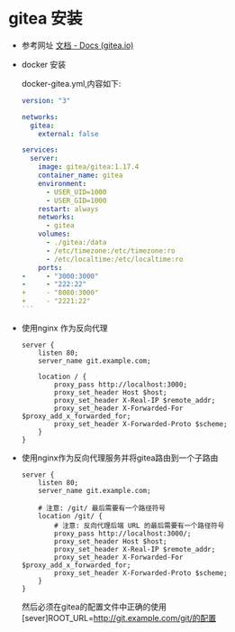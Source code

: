 # gitea 安装

- 参考网址 [文档 - Docs (gitea.io)](https://docs.gitea.io/zh-cn/)
- docker 安装

  docker-gitea.yml,内容如下:

  ````yml
  version: "3"

  networks:
    gitea:
      external: false

  services:
    server:
      image: gitea/gitea:1.17.4
      container_name: gitea
      environment:
        - USER_UID=1000
        - USER_GID=1000
      restart: always
      networks:
        - gitea
      volumes:
        - ./gitea:/data
        - /etc/timezone:/etc/timezone:ro
        - /etc/localtime:/etc/localtime:ro
      ports:
  -     - "3000:3000"
  -     - "222:22"
  +     - "8080:3000"
  +     - "2221:22"
  ```
  ````
- 使用nginx 作为反向代理

  ```
  server {
      listen 80;
      server_name git.example.com;

      location / {
          proxy_pass http://localhost:3000;
          proxy_set_header Host $host;
          proxy_set_header X-Real-IP $remote_addr;
          proxy_set_header X-Forwarded-For $proxy_add_x_forwarded_for;
          proxy_set_header X-Forwarded-Proto $scheme;
      }
  }
  ```
- 使用nginx作为反向代理服务并将gitea路由到一个子路由

  ```
  server {
      listen 80;
      server_name git.example.com;

      # 注意: /git/ 最后需要有一个路径符号
      location /git/ { 
          # 注意: 反向代理后端 URL 的最后需要有一个路径符号
          proxy_pass http://localhost:3000/;
          proxy_set_header Host $host;
          proxy_set_header X-Real-IP $remote_addr;
          proxy_set_header X-Forwarded-For $proxy_add_x_forwarded_for;
          proxy_set_header X-Forwarded-Proto $scheme;
      }
  }
  ```
  然后必须在gitea的配置文件中正确的使用[sever]ROOT_URL=http://git.example.com/git/的配置

